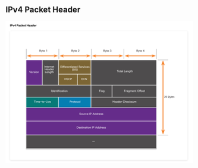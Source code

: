 ## IPv4 Packet Header

![alt text](https://github.com/masson-js/Cybersecurity/blob/main/Notes/CISCO_NA_ES/images/ip4header.png?raw=true)